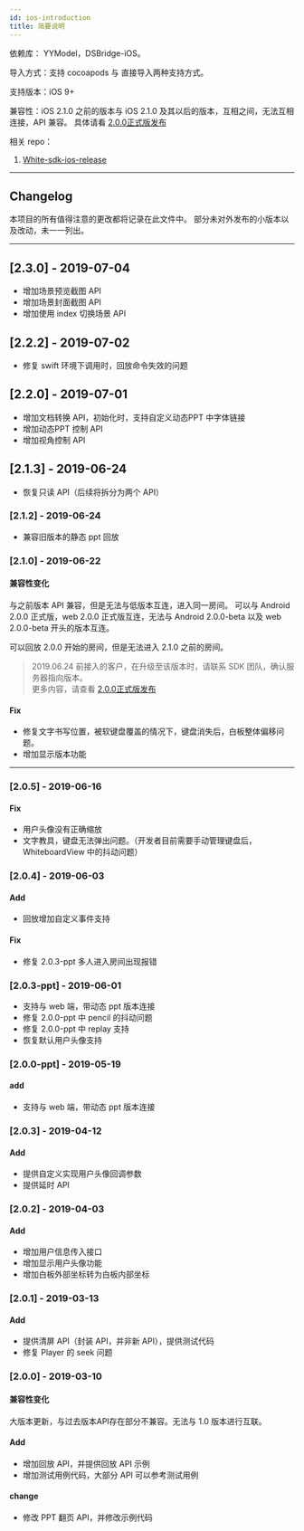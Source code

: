 ```yaml
---
id: ios-introduction
title: 简要说明
---
```


依赖库： YYModel，DSBridge-iOS。

导入方式：支持 cocoapods 与 直接导入两种支持方式。

支持版本：iOS 9+

兼容性：iOS 2.1.0 之前的版本与 iOS 2.1.0 及其以后的版本，互相之间，无法互相连接，API 兼容。
具体请看 [2.0.0正式版发布](/blog/2019/06/22/release-note)

相关 repo：

1. [White-sdk-ios-release](https://github.com/duty-os/white-sdk-ios-release)

---

## Changelog
本项目的所有值得注意的更改都将记录在此文件中。
部分未对外发布的小版本以及改动，未一一列出。

---

## [2.3.0] - 2019-07-04
- 增加场景预览截图 API
- 增加场景封面截图 API
- 增加使用 index 切换场景 API

## [2.2.2] - 2019-07-02
- 修复 swift 环境下调用时，回放命令失效的问题
## [2.2.0] - 2019-07-01
- 增加文档转换 API，初始化时，支持自定义动态PPT 中字体链接
- 增加动态PPT 控制 API
- 增加视角控制 API

## [2.1.3] - 2019-06-24
- 恢复只读 API（后续将拆分为两个 API）

### [2.1.2] - 2019-06-24
- 兼容旧版本的静态 ppt 回放

### [2.1.0] - 2019-06-22
#### 兼容性变化
与之前版本 API 兼容，但是无法与低版本互连，进入同一房间。
可以与 Android 2.0.0 正式版，web 2.0.0 正式版互连，无法与 Android 2.0.0-beta 以及 web 2.0.0-beta 开头的版本互连。

可以回放 2.0.0 开始的房间，但是无法进入 2.1.0 之前的房间。

>2019.06.24 前接入的客户，在升级至该版本时，请联系 SDK 团队，确认服务器指向版本。  
>更多内容，请查看 [2.0.0正式版发布](/blog/2019/06/22/release-note)
#### Fix
- 修复文字书写位置，被软键盘覆盖的情况下，键盘消失后，白板整体偏移问题。
- 增加显示版本功能

---

### [2.0.5] - 2019-06-16
#### Fix
- 用户头像没有正确缩放
- 文字教具，键盘无法弹出问题。（开发者目前需要手动管理键盘后，WhiteboardView 中的抖动问题）

### [2.0.4] - 2019-06-03
#### Add
- 回放增加自定义事件支持
#### Fix
- 修复 2.0.3-ppt 多人进入房间出现报错

### [2.0.3-ppt] - 2019-06-01
- 支持与 web 端，带动态 ppt 版本连接
- 修复 2.0.0-ppt 中 pencil 的抖动问题
- 修复 2.0.0-ppt 中 replay 支持
- 恢复默认用户头像支持

### [2.0.0-ppt] - 2019-05-19
#### add
- 支持与 web 端，带动态 ppt 版本连接

### [2.0.3] - 2019-04-12
#### Add
- 提供自定义实现用户头像回调参数
- 提供延时 API

### [2.0.2] - 2019-04-03
#### Add
- 增加用户信息传入接口
- 增加显示用户头像功能
- 增加白板外部坐标转为白板内部坐标

### [2.0.1] - 2019-03-13
#### Add
- 提供清屏 API（封装 API，并非新 API），提供测试代码
- 修复 Player 的 seek 问题

### [2.0.0] - 2019-03-10
#### 兼容性变化
大版本更新，与过去版本API存在部分不兼容。无法与 1.0 版本进行互联。
#### Add
- 增加回放 API，并提供回放 API 示例
- 增加测试用例代码，大部分 API 可以参考测试用例
#### change
- 修改 PPT 翻页 API，并修改示例代码